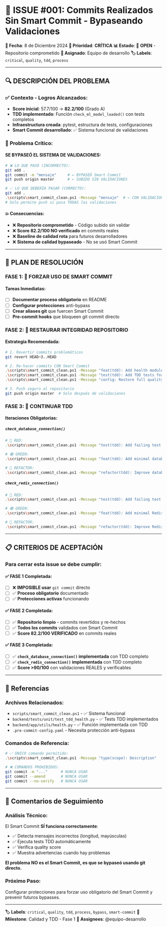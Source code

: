 # 🚨 ISSUE #001: Commits Realizados Sin Smart Commit - Bypaseando Validaciones

**📅 Fecha**: 8 de Diciembre 2024
**🎯 Prioridad**: **CRÍTICA**
**📊 Estado**: 🔴 **OPEN** - Repositorio comprometido
**👤 Asignado**: Equipo de desarrollo
**🏷️ Labels**: `critical`, `quality`, `tdd`, `process`

---

## 🔍 **DESCRIPCIÓN DEL PROBLEMA**

### ✅ **Contexto - Logros Alcanzados:**

- **Score inicial**: 57.7/100 → **82.2/100** (Grado A)
- **TDD implementado**: Función `check_ml_model_loaded()` con tests completos
- **Infraestructura creada**: pytest, estructura de tests, configuraciones
- **Smart Commit desarrollado**: ✅ Sistema funcional de validaciones

### 🚨 **Problema Crítico:**

#### **SE BYPASEÓ EL SISTEMA DE VALIDACIONES:**

```bash
# ❌ LO QUE PASÓ (INCORRECTO):
git add .
git commit -m "mensaje"     # ← BYPASEÓ Smart Commit
git push origin master      # ← SUBIDO SIN VALIDACIONES

# ✅ LO QUE DEBERÍA PASAR (CORRECTO):
git add .
.\scripts\smart_commit_clean.ps1 -Message "mensaje"  # ← CON VALIDACIONES
# Solo permite push si pasa TODAS las validaciones
```

#### **💥 Consecuencias:**

- ❌ **Repositorio comprometido** - Código subido sin validar
- ❌ **Score 82.2/100 NO verificado** en commits reales
- ❌ **Baseline de calidad rota** para futuros desarrolladores
- ❌ **Sistema de calidad bypaseado** - No se usó Smart Commit

---

## 🎯 **PLAN DE RESOLUCIÓN**

### **FASE 1: 🚨 FORZAR USO DE SMART COMMIT**

#### **Tareas Inmediatas:**

- [ ] **Documentar proceso obligatorio** en README
- [ ] **Configurar protecciones** anti-bypass
- [ ] **Crear aliases git** que fuercen Smart Commit
- [ ] **Pre-commit hooks** que bloqueen git commit directo

### **FASE 2: 🔄 RESTAURAR INTEGRIDAD REPOSITORIO**

#### **Estrategia Recomendada:**

```bash
# 1. Revertir commits problemáticos
git revert HEAD~3..HEAD

# 2. Re-hacer commits CON Smart Commit
.\scripts\smart_commit_clean.ps1 -Message "feat(tdd): Add health module function"
.\scripts\smart_commit_clean.ps1 -Message "test(tdd): Add TDD tests for health module"
.\scripts\smart_commit_clean.ps1 -Message "config: Restore full quality validations"

# 3. Push seguro al repositorio
git push origin master  # Solo después de validaciones
```

### **FASE 3: 🧪 CONTINUAR TDD**

#### **Iteraciones Obligatorias:**

##### **`check_database_connection()`**

```bash
# 🔴 RED:
.\scripts\smart_commit_clean.ps1 -Message "test(tdd): Add failing test for database connection"

# 🟢 GREEN:
.\scripts\smart_commit_clean.ps1 -Message "feat(tdd): Add minimal database connection check"

# 🔵 REFACTOR:
.\scripts\smart_commit_clean.ps1 -Message "refactor(tdd): Improve database connection with docs"
```

##### **`check_redis_connection()`**

```bash
# 🔴 RED:
.\scripts\smart_commit_clean.ps1 -Message "test(tdd): Add failing test for Redis connection"

# 🟢 GREEN:
.\scripts\smart_commit_clean.ps1 -Message "feat(tdd): Add minimal Redis connection check"

# 🔵 REFACTOR:
.\scripts\smart_commit_clean.ps1 -Message "refactor(tdd): Improve Redis connection with error handling"
```

---

## 📋 **CRITERIOS DE ACEPTACIÓN**

### **Para cerrar esta issue se debe cumplir:**

#### **✅ FASE 1 Completada:**

- [ ] ❌ **IMPOSIBLE usar** `git commit` directo
- [ ] ✅ **Proceso obligatorio** documentado
- [ ] ✅ **Protecciones activas** funcionando

#### **✅ FASE 2 Completada:**

- [ ] ✅ **Repositorio limpio** - commits revertidos y re-hechos
- [ ] ✅ **Todos los commits** validados con Smart Commit
- [ ] ✅ **Score 82.2/100 VERIFICADO** en commits reales

#### **✅ FASE 3 Completada:**

- [ ] ✅ **`check_database_connection()` implementada** con TDD completo
- [ ] ✅ **`check_redis_connection()` implementada** con TDD completo
- [ ] ✅ **Score >90/100** con validaciones REALES y verificables

---

## 🔗 **Referencias**

### **Archivos Relacionados:**

- `scripts/smart_commit_clean.ps1` - ✅ Sistema funcional
- `backend/tests/unit/test_tdd_health.py` - ✅ Tests TDD implementados
- `backend/app/utils/health.py` - ✅ Función implementada con TDD
- `.pre-commit-config.yaml` - Necesita protección anti-bypass

### **Comandos de Referencia:**

```bash
# ✅ ÚNICO comando permitido:
.\scripts\smart_commit_clean.ps1 -Message "type(scope): Description"

# ❌ COMANDOS PROHIBIDOS:
git commit -m "..."      # NUNCA USAR
git commit --amend       # NUNCA USAR
git commit --no-verify   # NUNCA USAR
```

---

## 💬 **Comentarios de Seguimiento**

### **Análisis Técnico:**

El Smart Commit **SÍ funciona correctamente**:

- ✅ Detecta mensajes incorrectos (longitud, mayúsculas)
- ✅ Ejecuta tests TDD automáticamente
- ✅ Verifica quality score
- ✅ Muestra advertencias cuando hay problemas

**El problema NO es el Smart Commit, es que se bypaseó usando git directo.**

### **Próximo Paso:**

Configurar protecciones para forzar uso obligatorio del Smart Commit y prevenir futuros bypasses.

---

**🏷️ Labels**: `critical`, `quality`, `tdd`, `process`, `bypass`, `smart-commit`
**🔗 Milestone**: Calidad y TDD - Fase 1
**👥 Assignees**: @equipo-desarrollo
